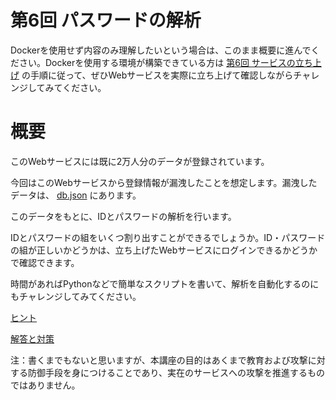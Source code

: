# 第6回 パスワードの解析

Dockerを使用せず内容のみ理解したいという場合は、このまま概要に進んでください。Dockerを使用する環境が構築できている方は [第6回 サービスの立ち上げ](https://github.com/kmc-jp/2022-web/blob/main/section-06/Server.md) の手順に従って、ぜひWebサービスを実際に立ち上げて確認しながらチャレンジしてみてください。

# 概要

このWebサービスには既に2万人分のデータが登録されています。

今回はこのWebサービスから登録情報が漏洩したことを想定します。漏洩したデータは、 [db.json](https://raw.githubusercontent.com/kmc-jp/2022-web/main/section-06/db.json) にあります。

このデータをもとに、IDとパスワードの解析を行います。

IDとパスワードの組をいくつ割り出すことができるでしょうか。ID・パスワードの組が正しいかどうかは、立ち上げたWebサービスにログインできるかどうかで確認できます。

時間があればPythonなどで簡単なスクリプトを書いて、解析を自動化するのにもチャレンジしてみてください。

[ヒント](https://github.com/kmc-jp/2022-web/blob/main/section-06/Hints.md)

[解答と対策](https://github.com/kmc-jp/2022-web/blob/main/section-06/Answer.md)

注：書くまでもないと思いますが、本講座の目的はあくまで教育および攻撃に対する防御手段を身につけることであり、実在のサービスへの攻撃を推進するものではありません。
